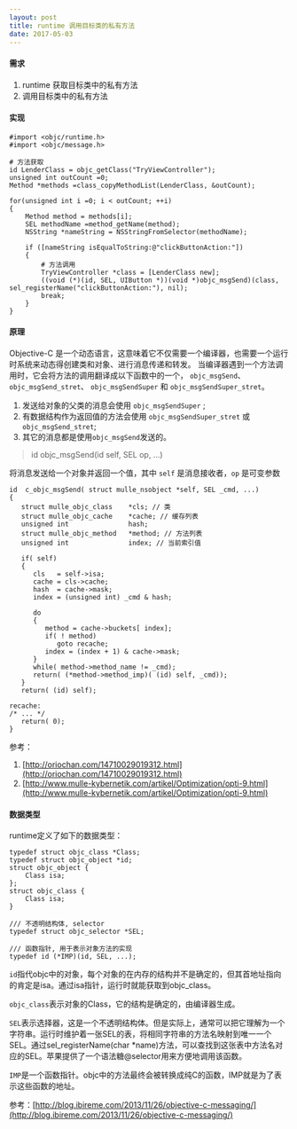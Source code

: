 ```yaml
---
layout: post
title: runtime 调用目标类的私有方法
date: 2017-05-03
---
```



#### 需求  
1. runtime 获取目标类中的私有方法  
2. 调用目标类中的私有方法

#### 实现
  
```
#import <objc/runtime.h>
#import <objc/message.h>

# 方法获取
id LenderClass = objc_getClass("TryViewController");
unsigned int outCount =0;
Method *methods =class_copyMethodList(LenderClass, &outCount);

for(unsigned int i =0; i < outCount; ++i)
{
    Method method = methods[i];
    SEL methodName =method_getName(method);
    NSString *nameString = NSStringFromSelector(methodName);
    
    if ([nameString isEqualToString:@"clickButtonAction:"])
    {
    	# 方法调用
        TryViewController *class = [LenderClass new];
        ((void (*)(id, SEL, UIButton *))(void *)objc_msgSend)(class, sel_registerName("clickButtonAction:"), nil);
        break;
    }
}

```

#### 原理
Objective-C 是一个动态语言，这意味着它不仅需要一个编译器，也需要一个运行时系统来动态得创建类和对象、进行消息传递和转发。
当编译器遇到一个方法调用时，它会将方法的调用翻译成以下函数中的一个，
`objc_msgSend`、 `objc_msgSend_stret`、 `objc_msgSendSuper` 和 `objc_msgSendSuper_stret`。

1. 发送给对象的父类的消息会使用 `objc_msgSendSuper` ;
2. 有数据结构作为返回值的方法会使用 `objc_msgSendSuper_stret` 或 `objc_msgSend_stret`;
3. 其它的消息都是使用`objc_msgSend`发送的。


> id objc_msgSend(id self, SEL op, ...)

将消息发送给一个对象并返回一个值，其中 `self` 是消息接收者，`op` 是可变参数

```
id  c_objc_msgSend( struct mulle_nsobject *self, SEL _cmd, ...)
{
   struct mulle_objc_class    *cls; // 类
   struct mulle_objc_cache    *cache; // 缓存列表
   unsigned int               hash;
   struct mulle_objc_method   *method; // 方法列表
   unsigned int               index; // 当前索引值
   
   if( self)
   {
      cls   = self->isa;
      cache = cls->cache;
      hash  = cache->mask;
      index = (unsigned int) _cmd & hash;
      
      do
      {
         method = cache->buckets[ index];
         if( ! method)
            goto recache;
         index = (index + 1) & cache->mask;
      }
      while( method->method_name != _cmd);
      return( (*method->method_imp)( (id) self, _cmd));
   }
   return( (id) self);

recache:
/* ... */
   return( 0);
}
```
参考：

1. [http://oriochan.com/14710029019312.html](http://oriochan.com/14710029019312.html)
2. [http://www.mulle-kybernetik.com/artikel/Optimization/opti-9.html](http://www.mulle-kybernetik.com/artikel/Optimization/opti-9.html)

#### 数据类型
runtime定义了如下的数据类型：
 
```
typedef struct objc_class *Class;
typedef struct objc_object *id;
struct objc_object {
    Class isa;
};
struct objc_class {
    Class isa;
}
 
/// 不透明结构体, selector
typedef struct objc_selector *SEL;
 
/// 函数指针, 用于表示对象方法的实现
typedef id (*IMP)(id, SEL, ...);
```
`id`指代objc中的对象，每个对象的在内存的结构并不是确定的，但其首地址指向的肯定是isa。通过isa指针，运行时就能获取到objc_class。

`objc_class`表示对象的Class，它的结构是确定的，由编译器生成。

`SEL`表示选择器，这是一个不透明结构体。但是实际上，通常可以把它理解为一个字符串。运行时维护着一张SEL的表，将相同字符串的方法名映射到唯一一个SEL。通过sel_registerName(char *name)方法，可以查找到这张表中方法名对应的SEL。苹果提供了一个语法糖@selector用来方便地调用该函数。

`IMP`是一个函数指针。objc中的方法最终会被转换成纯C的函数，IMP就是为了表示这些函数的地址。

参考：[http://blog.ibireme.com/2013/11/26/objective-c-messaging/](http://blog.ibireme.com/2013/11/26/objective-c-messaging/)
